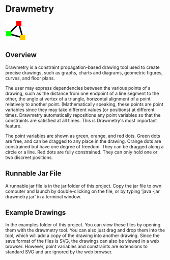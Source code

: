 # Drawmetry 
![alt text](https://github.com/ecolban/Drawmetry/blob/master/src/images/logo64.png "Drawmetry logo")

## Overview
Drawmetry is a constraint propagation-based drawing tool used to create precise drawings, such as graphs, charts and diagrams, geometric figures, curves, and floor plans.

The user may express dependencies between the various points of a drawing, such as the distance from one endpoint of a line segment to the other, the angle at vertex of a triangle, horizontal alignment of a point relatively to another point. (Mathematically speaking, these points are point variables since they may take different values (or positions) at different times. Drawmetry automatically repositions any point variables so that the constraints are satisfied at all times. This is Drawmetry's most important feature.

The point variables are shown as green, orange, and red dots. Green dots are free, and can be dragged to any place in the drawing. Orange dots are constrained but have one degree of freedom. They can be dragged along a circle or a line. Red dots are fully constrained. They can only hold one or two discreet positions.  

## Runnable Jar File
A runnable jar file is in the jar folder of this project. Copy the jar file to own computer and launch by double-clicking on the file, or by typing 'java -jar drawmetry.jar' in a terminal window. 

## Example Drawings
In the examples folder of this project. You can view these files by opening them with the drawmetry tool. You can also just drag and drop them into the tool, which will add a copy of the drawing into another drawing. Since the save format of the files is SVG, the drawings can also be viewed in a web browser. However, point variables and constraints are extensions to standard SVG and are ignored by the web browser.



